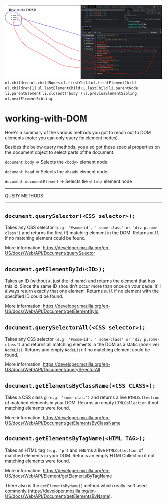 ![](images/domcalls.PNG)
```ul.children```
```ul.childNodes```
```ul.firstChild```
```ul.firstElementChild```
```ul.children[1]```
```ul.lastElementChild```
```ul.lastChild```
```li.parentNode```
```li.parentElement```
```li.closest('body')```
```ul.previosElementSibling```
```ul.nextElementSibling```


# working-with-DOM

Here's a summary of the various methods you got to reach out to DOM elements (note: you can only query for element nodes).

Besides the below query methods, you also got these special properties on the document object to select parts of the document:

```document.body``` => Selects the ```<body>``` element node.

```document.head``` => Selects the ```<head>``` element node.

```document.documentElement``` => Selects the ```<html>``` element node

---

QUERY METHODS

---

## ```document.querySelector(<CSS selector>);```
Takes any CSS selector ```(e.g. '#some-id', '.some-class' or 'div p.some-class')``` and returns the first (!) matching element in the DOM. Returns ```null``` if no matching element could be found.

More information: https://developer.mozilla.org/en-US/docs/Web/API/Document/querySelector

## ```document.getElementById(<ID>);```
Takes an ID (without ```#```, just the id name) and returns the element that has this id. Since the same ID shouldn't occur more than once on your page, it'll always return exactly that one element. Returns ```null``` if no element with the specified ID could be found.

More information: https://developer.mozilla.org/en-US/docs/Web/API/Document/getElementById

## ```document.querySelectorAll(<CSS selector>);```
Takes any CSS selector ```(e.g. '#some-id', '.some-class' or 'div p.some-class')``` and returns all matching elements in the DOM as a static (non-live) ```NodeLis```t. Returns and empty ```NodeList``` if no matching element could be found.

More information: https://developer.mozilla.org/en-US/docs/Web/API/Document/querySelectorAll

## ```document.getElementsByClassName(<CSS CLASS>);```
Takes a CSS class g ```(e.g. 'some-class')``` and returns a live ```HTMLCollection``` of matched elements in your DOM. Returns an empty ```HTMLCollection``` if not matching elements were found.

More information: https://developer.mozilla.org/en-US/docs/Web/API/Document/getElementsByClassName

## ```document.getElementsByTagName(<HTML TAG>);```
Takes an HTML tag ```(e.g. 'p')``` and returns a live ```HTMLCollection``` of matched elements in your DOM. Returns an empty HTMLCollection if not matching elements were found.

More information: https://developer.mozilla.org/en-US/docs/Web/API/Element/getElementsByTagName

There also is the ```getElementsByName()``` method which really isn't used commonly (https://developer.mozilla.org/en-US/docs/Web/API/Document/getElementsByName).


